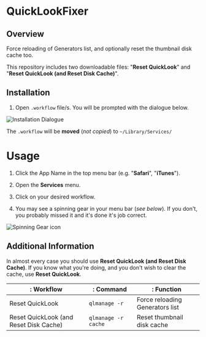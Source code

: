 # QuickLookFixer

## Overview

Force reloading of Generators list, and optionally reset the thumbnail disk cache too.

This repository includes two downloadable files: "**Reset QuickLook**" and "**Reset QuickLook (and Reset Disk Cache)**".

## Installation

1. Open `.workflow` file/s. You will be prompted with the dialogue below.

![Installation Dialogue](https://user-images.githubusercontent.com/3734562/43505869-942ba9f2-95ab-11e8-8e91-521bf44bd88f.png "Installation dialogue")

  The `.workflow` will be **moved** (*not copied*) to `~/Library/Services/`

# Usage

1. Click the App Name in the top menu bar (e.g. "**Safari**", "**iTunes**").

2. Open the **Services** menu.

3. Click on your desired workflow.

4. You may see a spinning gear in your menu bar (*see below*). If you don't, you probably missed it and it's done it's job correct.

![Spinning Gear icon](https://user-images.githubusercontent.com/3734562/43505464-5de2cb24-95aa-11e8-9066-af6e14718ea1.png "Spinning Gear icon")

## Additional Information

In almost every case you should use **Reset QuickLook (and Reset Disk Cache)**. If you know what you're doing, and you don't wish to clear the cache, use **Reset QuickLook**.

|: Workflow                              |: Command            |: Function                       |
| -------------------------------------- | ------------------- | ------------------------------- |
| Reset QuickLook                        | `qlmanage -r`       | Force reloading Generators list |
| Reset QuickLook (and Reset Disk Cache) | `qlmanage -r cache` | Reset thumbnail disk cache      |

